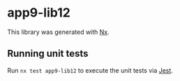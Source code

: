 # app9-lib12

This library was generated with [Nx](https://nx.dev).

## Running unit tests

Run `nx test app9-lib12` to execute the unit tests via [Jest](https://jestjs.io).
